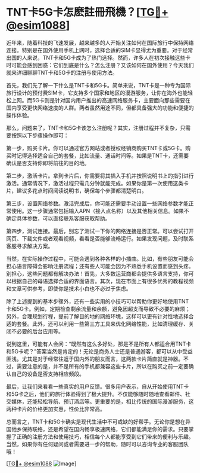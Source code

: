 # TNT卡5G卡怎麽註冊飛機？[[TG💪+ @esim1088](https://t.me/s/esim1088)]

近年来，随着科技的飞速发展，越来越多的人开始关注如何在国际旅行中保持网络连接。特别是在国外使用手机上网时，选择合适的SIM卡显得尤为重要。对于经常出国的人来说，TNT卡和5G卡成为了热门选择。然而，许多人在初次接触这些卡时可能会感到困惑：它们到底是什么？怎么注册？又该如何在国外使用？今天我们就来详细聊聊TNT卡和5G卡的注册与使用方法。

首先，我们先了解一下什么是TNT卡和5G卡。简单来说，TNT卡是一种专为国际旅行设计的预付费SIM卡，它支持多个国家和地区的漫游服务，让你在海外也能轻松上网。而5G卡则是针对国内用户推出的高速网络服务卡，主要面向那些需要在国内享受更快网络速度的人群。两者虽然用途不同，但都具备强大的功能和便捷的操作体验。

那么，问题来了，TNT卡和5G卡该怎么注册呢？其实，注册过程并不复杂，只需要按照以下步骤操作即可：

第一步，购买卡片。你可以通过官方网站或者授权经销商购买TNT卡或5G卡。购买时记得选择适合自己的套餐，比如流量、通话时间等。如果是TNT卡，还需要确认是否支持你即将前往的目的地。

第二步，激活卡片。拿到卡片后，你需要将其插入手机并按照说明书上的指引进行激活。通常情况下，激活过程只需几分钟就能完成。如果你是第一次使用这类卡片，建议多花点时间阅读说明书，确保每个步骤都清楚明白。

第三步，设置网络参数。激活完成后，你可能还需要手动设置一些网络参数才能正常使用。这一步骤通常包括输入APN（接入点名称）以及其他相关信息。如果不确定具体参数，可以直接联系客服获取帮助。

第四步，测试连接。最后，别忘了测试一下你的网络连接是否正常。可以尝试打开网页、下载文件或者观看视频，看看是否能够流畅运行。如果发现问题，及时联系客服寻求解决方案。

当然，在实际操作过程中，可能会遇到各种各样的小插曲。比如，有些朋友可能会担心语言障碍会影响注册流程；还有些人可能会因为不熟悉手机设置而感到头疼。别担心，这些问题都有解决办法！首先，大多数运营商都会提供多语言支持，你可以根据自己的母语选择合适的界面语言。其次，现在市面上有很多优秀的教程视频和文章可供参考，即使你是技术小白也不必过于焦虑。

除了上述提到的基本步骤外，还有一些实用的小技巧可以帮助你更好地使用TNT卡和5G卡。例如，定期检查剩余流量和余额，避免因超支而导致不必要的麻烦；另外，合理规划行程，提前了解目的地的网络环境，这样可以更有针对性地选择合适的套餐。此外，还可以利用一些第三方工具来优化网络性能，比如清理缓存、关闭不必要的后台应用等。

说到这里，可能有人会问：“既然有这么多好处，那是不是所有人都适合用TNT卡和5G卡呢？”答案当然是肯定的！无论是商务人士还是普通游客，都可以从中受益匪浅。尤其是对于经常往返于国内外的朋友而言，这两款卡片简直就是神器。不过，需要注意的是，并不是所有的手机都兼容这些卡片，所以在购买之前一定要确认自己的设备是否支持相应频段。

最后，让我们来看看一些真实的用户反馈。很多用户表示，自从开始使用TNT卡和5G卡之后，他们的旅行体验得到了极大提升。不仅能够随时随地查看邮件、社交媒体，还能轻松导航、预订酒店等。更重要的是，相比传统的国际漫游服务，这两种卡片的价格更加实惠，性价比非常高。

总而言之，TNT卡和5G卡确实是现代生活中不可或缺的好帮手。无论你是想在异国他乡保持联络，还是希望在国内畅享极速网络，它们都能满足你的需求。只要掌握了正确的注册方法和使用技巧，相信每个人都能享受到它们带来的便利与乐趣。当然，如果你有任何疑问或者需要进一步的帮助，随时可以咨询专业的客服团队哦！

[[TG💪+ @esim1088](https://t.me/s/esim1088) ![Image](https://i.postimg.cc/4NQfJmqS/Snipaste-2025-05-13-00-14-12.png)]